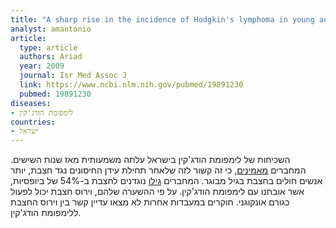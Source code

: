```yaml
---
title: "A sharp rise in the incidence of Hodgkin's lymphoma in young adults in Israel"
analyst: amantonio
article:
  type: article
  authors: Ariad
  year: 2009
  journal: Isr Med Assoc J
  link: https://www.ncbi.nlm.nih.gov/pubmed/19891230
  pubmed: 19891230
diseases:
- לימפומת הודג'קין
countries:
- ישראל
---
```


השכיחות של לימפומת הודג'קין בישראל עלתה משמעותית מאז שנות השישים.
המחברים [מאמינים](https://www.ncbi.nlm.nih.gov/pmc/articles/PMC3909764), כי זה קשור לזה שלאחר תחילת עידן החיסונים נגד חצבת, יותר אנשים חולים בחצבת בגיל מבוגר. המחברים [גילו](https://www.ncbi.nlm.nih.gov/pmc/articles/PMC2409981) נוגדנים לחצבת ב-54% של ביופסיות, אשר אובחנו עם לימפומת הודג'קין. על פי ההשערה שלהם, וירוס חצבת יכול לפעול כגורם אונקוגני. חוקרים במעבדות אחרות לא מצאו עדיין קשר בין וירוס החצבת ללימפומת הודג'קין.
